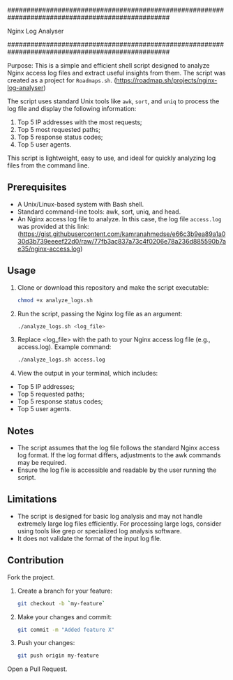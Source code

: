 ##################################################################################################

Nginx Log Analyser

##################################################################################################

Purpose: This is a simple and efficient shell script designed to analyze Nginx access log files and extract useful insights from them. The script was created as a project for `Roadmaps.sh`.
(https://roadmap.sh/projects/nginx-log-analyser)

The script uses standard Unix tools like `awk`, `sort`, and `uniq` to process the log file and display the following information:

1. Top 5 IP addresses with the most requests;
2. Top 5 most requested paths;
3. Top 5 response status codes;
4. Top 5 user agents.

This script is lightweight, easy to use, and ideal for quickly analyzing log files from the command line. 

## Prerequisites ##

- A Unix/Linux-based system with Bash shell.
- Standard command-line tools: awk, sort, uniq, and head.
- An Nginx access log file to analyze.
   In this case, the log file `access.log` was provided at this link:
   (https://gist.githubusercontent.com/kamranahmedse/e66c3b9ea89a1a030d3b739eeeef22d0/raw/77fb3ac837a73c4f0206e78a236d885590b7ae35/nginx-access.log)

## Usage ##

1. Clone or download this repository and make the script executable:
   ```bash 
   chmod +x analyze_logs.sh

3. Run the script, passing the Nginx log file as an argument:
   ```bash
   ./analyze_logs.sh <log_file>

5. Replace <log_file> with the path to your Nginx access log file (e.g., access.log).
Example command:
   ```bash
   ./analyze_logs.sh access.log

7. View the output in your terminal, which includes:
- Top 5 IP addresses;
- Top 5 requested paths;
- Top 5 response status codes;
- Top 5 user agents.

## Notes ## 

- The script assumes that the log file follows the standard Nginx access log format. If the log format differs, adjustments to the awk commands may be required.
- Ensure the log file is accessible and readable by the user running the script.

## Limitations ##

- The script is designed for basic log analysis and may not handle extremely large log files efficiently. For processing large logs, consider using tools like grep or specialized log analysis software.
- It does not validate the format of the input log file.

## Contribution ##

Fork the project.

1. Create a branch for your feature:
   ```bash
   git checkout -b `my-feature`

2. Make your changes and commit:
   ```bash
   git commit -m "Added feature X"

3. Push your changes:
   ```bash
   git push origin my-feature

Open a Pull Request.
